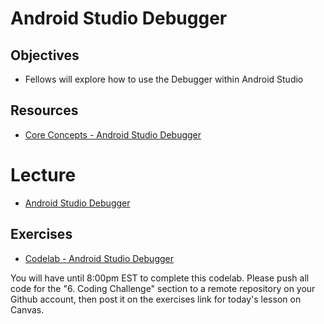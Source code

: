 # Android Studio Debugger

## Objectives
* Fellows will explore how to use the Debugger within Android Studio

## Resources
* [Core Concepts - Android Studio Debugger](https://google-developer-training.github.io/android-developer-fundamentals-course-concepts-v2/unit-1-get-started/lesson-3-testing,-debugging,-and-using-support-libraries/3-1-c-the-android-studio-debugger/3-1-c-the-android-studio-debugger.html)

# Lecture

* [Android Studio Debugger](https://docs.google.com/presentation/d/1aNm77WMADE6HwbbkB95KUgPw2YsqUDInGtssmjkxLVk/edit#slide=id.p)

## Exercises

* [Codelab - Android Studio Debugger](https://codelabs.developers.google.com/codelabs/android-training-using-debugger/#0)

You will have until 8:00pm EST to complete this codelab. Please push all code for the "6. Coding Challenge" section to a remote repository on your Github account, then post it on the exercises link for today's lesson on Canvas.
